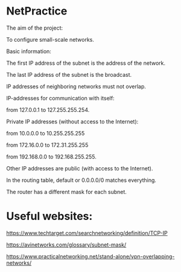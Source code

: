 # NetPractice

The aim of the project:

To configure small-scale networks.

Basic information:

The first IP address of the subnet is the address of the network.

The last IP address of the subnet is the broadcast.

IP addresses of neighboring networks must not overlap.

IP-addresses for communication with itself:

from 127.0.0.1 to 127.255.255.254.

Private IP addresses (without access to the Internet):

from 10.0.0.0 to 10.255.255.255

from 172.16.0.0 to 172.31.255.255

from 192.168.0.0 to 192.168.255.255.

Other IP addresses are public (with access to the Internet).

In the routing table, default or 0.0.0.0/0 matches everything.

The router has a different mask for each subnet.

# Useful websites:

https://www.techtarget.com/searchnetworking/definition/TCP-IP

https://avinetworks.com/glossary/subnet-mask/

https://www.practicalnetworking.net/stand-alone/vpn-overlapping-networks/
